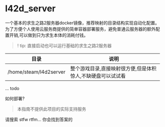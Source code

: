 # l42d_server

一个基本的求生之路2服务器docker镜像，推荐映射的目录结构实现自动化配置。
为了方便个人使用云服务商提供的简单容器部署服务，避免普通云服务器的额外配置开销,可以做到只为求生本体的消耗付钱。

> ! tip: 直接启动也可以运行基础的求生之路2服务器

| 目录 | 说明 |
| ---- | ---- |
|/home/steam/l4d2server      |整个游戏目录,直接映射很方便,但是体积惊人,不缺硬盘可以试试看 |
... todo

如何部署?

> 本指南不提供此项目的实际支持服务

请搜索
stfw rtfm... 你会找到答案的
